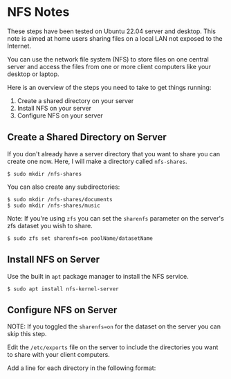 # NFS Notes

These steps have been tested on Ubuntu 22.04 server and desktop. This note is aimed at home users sharing files on a local LAN not exposed to the Internet.

You can use the network file system (NFS) to store files on one central server and access the files from one or more client computers like your desktop or laptop. 

Here is an overview of the steps you need to take to get things running:

1. Create a shared directory on your server
2. Install NFS on your server
3. Configure NFS on your server

## Create a Shared Directory on Server

If you don't already have a server directory that you want to share you can create one now. Here, I will make a directory called `nfs-shares`.

    $ sudo mkdir /nfs-shares
    
You can also create any subdirectories:

    $ sudo mkdir /nfs-shares/documents
    $ sudo mkdir /nfs-shares/music

Note: If you're using `zfs` you can set the `sharenfs` parameter on the server's zfs dataset you wish to share.

    $ sudo zfs set sharenfs=on poolName/datasetName
    
## Install NFS on Server

Use the built in `apt` package manager to install the NFS service.

    $ sudo apt install nfs-kernel-server
    
## Configure NFS on Server

NOTE: If you toggled the `sharenfs=on` for the dataset on the server you can skip this step.

Edit the `/etc/exports` file on the server to include the directories you want to share with your client computers.

Add a line for each directory in the following format:

